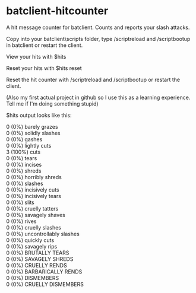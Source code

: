 # batclient-hitcounter
A hit message counter for batclient. 
Counts and reports your slash attacks.

Copy into your batclient\scripts folder, type /scriptreload and /scriptbootup in batclient or restart the client. 

View your hits with $hits

Reset your hits with $hits reset

Reset the hit counter with /scriptreload and /scriptbootup or restart the client.

(Also my first actual project in github so I use this as a learning experience. Tell me if I'm doing something stupid)

$hits output looks like this:

0 (0%) barely grazes<br>
0 (0%) solidly slashes<br>
0 (0%) gashes<br>
0 (0%) lightly cuts<br>
3 (100%) cuts<br>
0 (0%) tears<br>
0 (0%) incises<br>
0 (0%) shreds<br>
0 (0%) horribly shreds<br>
0 (0%) slashes<br>
0 (0%) incisively cuts<br>
0 (0%) incisively tears<br>
0 (0%) slits<br>
0 (0%) cruelly tatters<br>
0 (0%) savagely shaves<br>
0 (0%) rives<br>
0 (0%) cruelly slashes<br>
0 (0%) uncontrollably slashes<br>
0 (0%) quickly cuts<br>
0 (0%) savagely rips<br>
0 (0%) BRUTALLY TEARS<br>
0 (0%) SAVAGELY SHREDS<br>
0 (0%) CRUELLY RENDS<br>
0 (0%) BARBARICALLY RENDS<br>
0 (0%) DISMEMBERS<br>
0 (0%) CRUELLY DISMEMBERS<br>